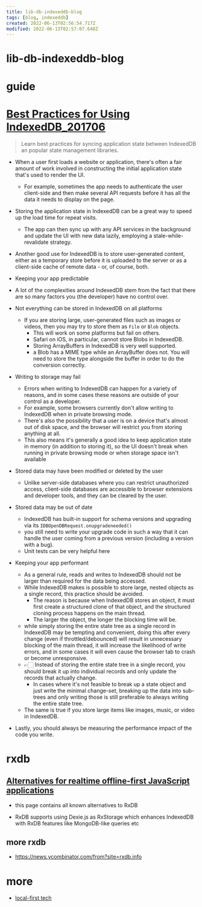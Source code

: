 ```yaml
---
title: lib-db-indexeddb-blog
tags: [blog, indexeddb]
created: 2022-06-13T02:56:54.717Z
modified: 2022-06-13T02:57:07.648Z
---
```


# lib-db-indexeddb-blog

# guide

# [Best Practices for Using IndexedDB_201706](https://web.dev/indexeddb-best-practices/)

> Learn best practices for syncing application state between IndexedDB an popular state management libraries.

- When a user first loads a website or application, there's often a fair amount of work involved in constructing the initial application state that's used to render the UI.
  - For example, sometimes the app needs to authenticate the user client-side and then make several API requests before it has all the data it needs to display on the page.
- Storing the application state in IndexedDB can be a great way to speed up the load time for repeat visits. 
  - The app can then sync up with any API services in the background and update the UI with new data lazily, employing a stale-while- revalidate strategy.
- Another good use for IndexedDB is to store user-generated content, either as a temporary store before it is uploaded to the server or as a client-side cache of remote data - or, of course, both.

- Keeping your app predictable
- A lot of the complexities around IndexedDB stem from the fact that there are so many factors you (the developer) have no control over.
- Not everything can be stored in IndexedDB on all platforms
  - If you are storing large, user-generated files such as images or videos, then you may try to store them as `File` or `Blob` objects. 
    - This will work on some platforms but fail on others. 
    - Safari on iOS, in particular, cannot store Blobs in IndexedDB.
    - Storing ArrayBuffers in IndexedDB is very well supported.
    - a Blob has a MIME type while an ArrayBuffer does not. You will need to store the type alongside the buffer in order to do the conversion correctly.
- Writing to storage may fail 
  - Errors when writing to IndexedDB can happen for a variety of reasons, and in some cases these reasons are outside of your control as a developer.
  - For example, some browsers currently don't allow writing to IndexedDB when in private browsing mode.
  - There's also the possibility that a user is on a device that's almost out of disk space, and the browser will restrict you from storing anything at all.
  - This also means it's generally a good idea to keep application state in memory (in addition to storing it), so the UI doesn't break when running in private browsing mode or when storage space isn't available 
- Stored data may have been modified or deleted by the user
  - Unlike server-side databases where you can restrict unauthorized access, client-side databases are accessible to browser extensions and developer tools, and they can be cleared by the user.
- Stored data may be out of date 
  - IndexedDB has built-in support for schema versions and upgrading via its `IDBOpenDBRequest.onupgradeneeded()`
  - you still need to write your upgrade code in such a way that it can handle the user coming from a previous version (including a version with a bug).
  - Unit tests can be very helpful here

- Keeping your app performant
  - As a general rule, reads and writes to IndexedDB should not be larger than required for the data being accessed.
  - While IndexedDB makes is possible to store large, nested objects as a single record, this practice should be avoided. 
    - The reason is because when IndexedDB stores an object, it must first create a structured clone of that object, and the structured cloning process happens on the main thread. 
    - The larger the object, the longer the blocking time will be.
  - while simply storing the entire state tree as a single record in IndexedDB may be tempting and convenient, doing this after every change (even if throttled/debounced) will result in unnecessary blocking of the main thread, it will increase the likelihood of write errors, and in some cases it will even cause the browser tab to crash or become unresponsive.
  - 👉🏻 Instead of storing the entire state tree in a single record, you should break it up into individual records and only update the records that actually change.
    - In cases where it's not feasible to break up a state object and just write the minimal change-set, breaking up the data into sub-trees and only writing those is still preferable to always writing the entire state tree. 
  - The same is true if you store large items like images, music, or video in IndexedDB.
- Lastly, you should always be measuring the performance impact of the code you write.
# rxdb

## [Alternatives for realtime offline-first JavaScript applications](https://rxdb.info/alternatives.html)

- this page contains all known alternatives to RxDB

- RxDB supports using Dexie.js as RxStorage which enhances IndexedDB with RxDB features like MongoDB-like queries etc

## more rxdb

- https://news.ycombinator.com/from?site=rxdb.info
# more
- [local-first tech](https://jaredforsyth.com/posts/)

